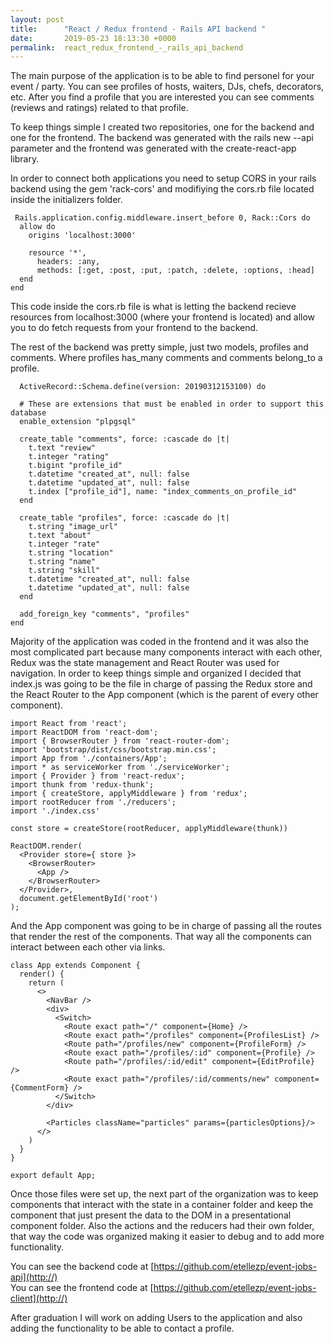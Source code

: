 ```yaml
---
layout: post
title:      "React / Redux frontend - Rails API backend "
date:       2019-05-23 18:13:30 +0000
permalink:  react_redux_frontend_-_rails_api_backend
---
```



The main purpose of the application is to be able to find personel for your event / party. You can see profiles of hosts, waiters, DJs, chefs, decorators, etc. After you find a profile that you are interested you can see comments (reviews and ratings) related to that profile.

To keep things simple I created two repositories, one for the backend and one for the frontend. The backend was generated with the rails new --api parameter and the frontend was generated with the create-react-app library. 

In order to connect both applications you need to setup CORS in your rails backend using the gem 'rack-cors' and modifiying the cors.rb file located inside the initializers folder. 

```
 Rails.application.config.middleware.insert_before 0, Rack::Cors do
  allow do
    origins 'localhost:3000'

    resource '*',
      headers: :any,
      methods: [:get, :post, :put, :patch, :delete, :options, :head]
  end
end
```

This code inside the cors.rb file is what is letting the backend recieve resources from localhost:3000 (where your frontend is located) and allow you to do fetch requests from your frontend to the backend. 

The rest of the backend was pretty simple, just two models, profiles and comments. Where profiles has_many comments and comments belong_to a profile.

```
  ActiveRecord::Schema.define(version: 20190312153100) do

  # These are extensions that must be enabled in order to support this database
  enable_extension "plpgsql"

  create_table "comments", force: :cascade do |t|
    t.text "review"
    t.integer "rating"
    t.bigint "profile_id"
    t.datetime "created_at", null: false
    t.datetime "updated_at", null: false
    t.index ["profile_id"], name: "index_comments_on_profile_id"
  end

  create_table "profiles", force: :cascade do |t|
    t.string "image_url"
    t.text "about"
    t.integer "rate"
    t.string "location"
    t.string "name"
    t.string "skill"
    t.datetime "created_at", null: false
    t.datetime "updated_at", null: false
  end

  add_foreign_key "comments", "profiles"
end
```

Majority of the application was coded in the frontend and it was also the most complicated part because many components interact with each other, Redux was the state management and React Router was used for navigation. 
In order to keep things simple and organized I decided that index.js was going to be the file in charge of passing the Redux store and the React Router to the App component (which is the parent of every other component).

```
import React from 'react';
import ReactDOM from 'react-dom';
import { BrowserRouter } from 'react-router-dom';
import 'bootstrap/dist/css/bootstrap.min.css';
import App from './containers/App';
import * as serviceWorker from './serviceWorker';
import { Provider } from 'react-redux';
import thunk from 'redux-thunk';
import { createStore, applyMiddleware } from 'redux';
import rootReducer from './reducers';
import './index.css'

const store = createStore(rootReducer, applyMiddleware(thunk))

ReactDOM.render(
  <Provider store={ store }>
    <BrowserRouter>
      <App />
    </BrowserRouter>
  </Provider>,
  document.getElementById('root')
);
```

And the App component was going to be in charge of passing all the routes that render the rest of the components. That way all the components can interact between each other via links. 

```
class App extends Component {
  render() {
    return (
      <>
        <NavBar />
        <div>
          <Switch>
            <Route exact path="/" component={Home} />
            <Route exact path="/profiles" component={ProfilesList} />
            <Route path="/profiles/new" component={ProfileForm} />
            <Route exact path="/profiles/:id" component={Profile} />
            <Route path="/profiles/:id/edit" component={EditProfile} />
            <Route exact path="/profiles/:id/comments/new" component={CommentForm} />
          </Switch>
        </div>

        <Particles className="particles" params={particlesOptions}/>
      </>
    )
  }
}

export default App;

```

Once those files were set up, the next part of the organization was to keep components that interact with the state in a container folder and keep the component that just present the data to the DOM in a presentational component folder. 
Also the actions and the reducers had their own folder, that way the code was organized making it easier to debug and to add more functionality. 

You can see the backend code at [https://github.com/etellezp/event-jobs-api](http://)<br>
You can see the frontend code at [https://github.com/etellezp/event-jobs-client](http://)

After graduation I will work on adding Users to the application and also adding the functionality to be able to contact a profile. 

